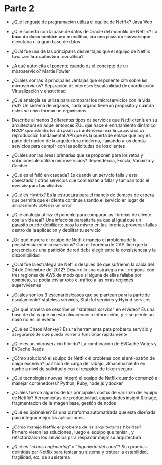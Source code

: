 # Parte 2
  * ¿Qué lenguaje de programación utiliza el equipo de Netflix?
        Java Web

  * ¿Qué sucedía con la base de datos de Oracle del monolito de Netflix?
        La base de datos también era monolítica, era una pieza de hadware que ejecutaba una gran base de datos

  * ¿Cuál fue una de las principales desventajas que el equipo de Netflix tuvo con la arquitectura monolítica?

  * ¿A qué autor cita el ponente cuando da el concepto de un microservicio?
        Martin Fowler

  * ¿Cuáles son las 3 principales ventajas que el ponente cita sobre los microservicios?
        Separación de intereses
        Escalabilidad de coordinación
        Virtualización y elasticidad

  * ¿Qué analogía se utiliza para comparar los microservicios con la vida real?
        Un sistema de órganos, cada órgano tiene un propósito  y cuando estos se unen forman un organismos

  * Describe al menos 3 diferentes tipos de servicios que Netflix tenía en su arquitectura en aquel entonces
        ZUL que hace el enrutamiento dinámico
        NCCP que admitía los dispositivos anteriores más la capacidad de reproducción fundamental
        API que es la puerta de enlace que hoy es parte del núcleo de la arquitectura moderna, llamando a los demás servicios para cumplir con las solicitudes de los clientes
        
  * ¿Cuáles son las áreas primarias que se proponen para los retos y soluciones de utilizar microservicios?
        Dependencia, Escala, Varianza y Cambio

  * ¿Qué es el falló en cascada?
        Es cuando un servicio falla y esta conectado a otros servicios que comienzan a fallar y tumban todo el servicio para tus clientes

  * ¿Qué es Hystrix?
        Es la estructura para el manejo de tiempos de espera que permite que el cliente continúe usando el servicio en lugar de simplemente obtener un error

  * ¿Qué analogía utiliza el ponente para comparar las librerias de cliente con la vida real?
        Una infección parasitaria ya que al igual que un parasito puede debilitarte pasa lo mismo en las librerías, provocan fallas dentro de la aplicación y debilitar tu servicio

  * ¿De qué manera el equipo de Netflix manejo el problema de la persistencia en microservicios?
        Con el Teorema de CAP dice que la presencia de una partición de red debe elegir entre la consistencua y la disponibilidad
  * ¿Cuál fue la estrategia de Netflix después de que sufrieron la caída del 24 de Diciembre del 2012?
        Desarrollo una estrategia multirregional con tres regiones de AWS de modo que si alguna de ellas fallaba por completo, se podía enviar todo el tráfico a las otras regiones supervivientes

  * ¿Cuáles son los 3 escenarios/casos que se plantean para la parte de escalamiento?
        stateless services, Stateful services y Hybrid services

  * ¿De qué manera se describe un "_stateless service_" en el video?
        Es una base de datos que no está almacenando información, y si se pierde un nodo no es un evento

  * ¿Qué es Chaos Monkey?
        Es una herramienta para probar tu servicio y asegurarse de que pueda volver a funcionar rápidamente

  * ¿Qué es un microservicio híbrido?
        La combinación de EVCache Writes y EVCache Reads

  * ¿Cómo solucionó el equipo de Netflix el problema con el anti-patrón de carga excesiva?
        partición de carga de trabajo, almacenamiento en caché a nivel de solicitud y con el respaldo de token seguro

  * ¿Qué tecnologías nuevas integró el equipo de Netflix cuando comenzó a manejar contenedores?
        Python, Ruby, node.js y docker

  * ¿Cuáles fueron algunos de los principales costos de varianza del equipo de Netflix?
        Herramientas de productividad, capacidades insight & triage, fragmentacion de la imagen base, gestión de nodos

  * ¿Qué es Spinnaker?
        Es una plataforma automatizada que esta diseñada para integrar mejor las aplicaciones

  * ¿Cómo manejo Netflix el problema de las arquitecturas híbridas?
        Primero  vieron las soluciones , luego el equipo que tenian , y refactorizaron los servicios  para respaldar mejor su arquitectura

  * ¿Qué es "_chaos engineering_" o "_ingeniería del caos_"?
        Son pruebas definidas por Netflix para testear su sistema y testear la estabilidad, fragilidad, etc. de su sistema


